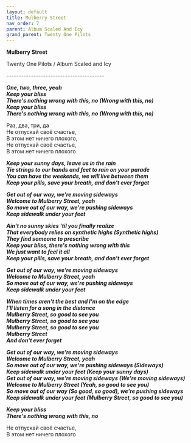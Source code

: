 ```yaml
---  
layout: default  
title: Mulberry Street  
nav_order: 7  
parent: Album Scaled And Icy  
grand_parent: Twenty One Pilots  
---  
```


**Mulberry Street**
<p>
Twenty One Pilots / Album Scaled and Icy
</p>  
----------------------------------------

**_One, two, three, yeah  
Keep your bliss  
There's nothing wrong with this, no (Wrong with this, no)  
Keep your bliss  
There's nothing wrong with this, no (Wrong with this, no)_**  

Раз, два, три, да  
Не отпускай своё счастье,  
В этом нет ничего плохого,  
Не отпускай своё счастье,  
В этом нет ничего плохого  

**_Keep your sunny days, leave us in the rain  
Tie strings to our hands and feet to rain on your parade  
You can have the weekends, we will live between them  
Keep your pills, save your breath, and don't ever forget_**  

**_Get out of our way, we're moving sideways  
Welcome to Mulberry Street, yeah  
So move out of our way, we're pushing sideways  
Keep sidewalk under your feet_**  

**_Ain't no sunny skies 'til you finally realize  
That evеrybody relies on synthetic highs (Synthеtic highs)  
They find someone to prescribe  
Keep your bliss, there's nothing wrong with this  
We just want to feel it all  
Keep your pills, save your breath, and don't ever forget_**  

**_Get out of our way, we're moving sideways  
Welcome to Mulberry Street, yeah  
So move out of our way, we're pushing sideways  
Keep sidewalk under your feet_**  

**_When times aren't the best and I'm on the edge  
I'll listen for a song in the distance  
Mulberry Street, so good to see you  
Mulberry Street, so good to see you  
Mulberry Street, so good to see you  
Mulberry Street  
And don't ever forget_**  

**_Get out of our way, we're moving sideways  
Welcome to Mulberry Street, yeah  
So move out of our way, we're pushing sideways (Sideways)  
Keep sidewalk under your feet (Keep your sunny days)  
Get out of our way, we're moving sideways (We're moving sideways)  
Welcome to Mulberry Street (Yeah, so good to see you)  
So move out of our way (So good, so good), we're pushing sideways  
Keep sidewalk under your feet (Mulberry Street, so good to see you)_**  

**_Keep your bliss  
There's nothing wrong with this, no_**  

Не отпускай своё счастье,  
В этом нет ничего плохого  
